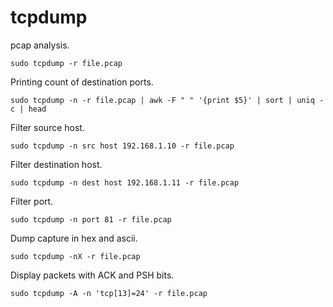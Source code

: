 # tcpdump  

pcap analysis.  

`sudo tcpdump -r file.pcap`  

Printing count of destination ports.  

`sudo tcpdump -n -r file.pcap | awk -F " " '{print $5}' | sort | uniq -c | head`  

Filter source host.  

`sudo tcpdump -n src host 192.168.1.10 -r file.pcap`  

Filter destination host.  

`sudo tcpdump -n dest host 192.168.1.11 -r file.pcap`  

Filter port.  

`sudo tcpdump -n port 81 -r file.pcap`  

Dump capture in hex and ascii.  

`sudo tcpdump -nX -r file.pcap`  

Display packets with ACK and PSH bits.  

`sudo tcpdump -A -n 'tcp[13]=24' -r file.pcap`  

